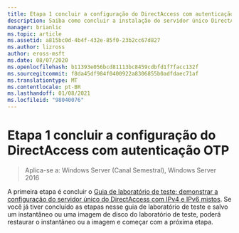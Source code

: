 ```yaml
---
title: Etapa 1 concluir a configuração do DirectAccess com autenticação OTP
description: Saiba como concluir a instalação do servidor único DirectAccess com o guia de laboratório de teste de IPv4 e IPv6 misto.
manager: brianlic
ms.topic: article
ms.assetid: a815bc0d-4b4f-432e-85f0-23b2cc67d827
ms.author: lizross
author: eross-msft
ms.date: 08/07/2020
ms.openlocfilehash: b11393e056bcd81113bc8459cdbfd1f7facc132f
ms.sourcegitcommit: f8da45df984f0400922a8306855b0adfdaec71af
ms.translationtype: MT
ms.contentlocale: pt-BR
ms.lasthandoff: 01/08/2021
ms.locfileid: "98040076"
---
```

# <a name="step-1-complete-the-directaccess-configuration-with-otp-authentication"></a>Etapa 1 concluir a configuração do DirectAccess com autenticação OTP

>Aplica-se a: Windows Server (Canal Semestral), Windows Server 2016

A primeira etapa é concluir o [Guia de laboratório de teste: demonstrar a configuração do servidor único do DirectAccess com IPv4 e IPv6 mistos](https://go.microsoft.com/fwlink/p/?LinkId=237004). Se você já tiver concluído as etapas nesse guia de laboratório de teste e salvo um instantâneo ou uma imagem de disco do laboratório de teste, poderá restaurar o instantâneo ou a imagem e começar com a próxima etapa.



